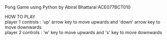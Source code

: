 Pong Game using Python by Abiral Bhattarai ACE077BCT010<br />

HOW TO PLAY<br />
player 1 controls : 'up' arrow key to move upwards and 'down' arrow key to move downwards<br /> 
player 2 controls : 'w' key to move upwards and 's' key to move downwards <br />
